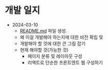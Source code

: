 # 개발 일지

- 2024-03-10
    - [README.md](http://README.md) 파일 생성.
    - 왜 이걸 개발해야 하는지에 대한 비전 확립 및
    - 개발해야 할 것에 대한 큰 그림 잡기
    - 현재 해야할 것(가능한 것)
        - 페이지 분류 및 레이아웃 구성
        - 리액트로 단순한 프론트엔트 웹 구성하기
